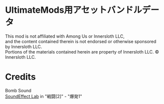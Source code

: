 # UltimateMods用アセットバンドルデータ
This mod is not affiliated with Among Us or Innersloth LLC,
<br>and the content contained therein is not endorsed or otherwise sponsored by Innersloth LLC.
<br>Portions of the materials contained herein are property of Innersloth LLC. © Innersloth LLC.

# Credits
Bomb Sound<br>
[SoundEffect Lab](https://soundeffect-lab.info/) in "戦闘[2]" - "爆発1"